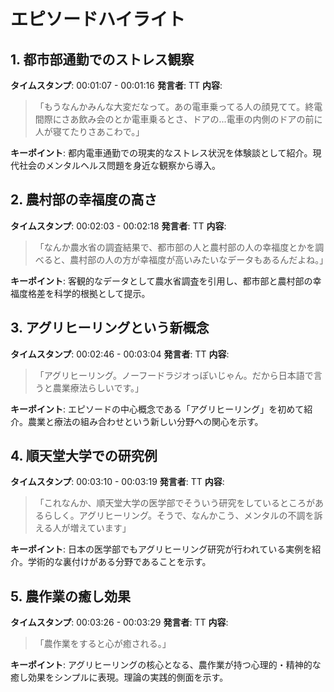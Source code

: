 # エピソードハイライト

## 1. 都市部通勤でのストレス観察
**タイムスタンプ**: 00:01:07 - 00:01:16
**発言者**: TT
**内容**: 
> 「もうなんかみんな大変だなって。あの電車乗ってる人の顔見てて。終電間際にさあ飲み会のとか電車乗るとさ、ドアの...電車の内側のドアの前に人が寝てたりさあこわで。」

**キーポイント**: 都内電車通勤での現実的なストレス状況を体験談として紹介。現代社会のメンタルヘルス問題を身近な観察から導入。

## 2. 農村部の幸福度の高さ
**タイムスタンプ**: 00:02:03 - 00:02:18
**発言者**: TT
**内容**: 
> 「なんか農水省の調査結果で、都市部の人と農村部の人の幸福度とかを調べると、農村部の人の方が幸福度が高いみたいなデータもあるんだよね。」

**キーポイント**: 客観的なデータとして農水省調査を引用し、都市部と農村部の幸福度格差を科学的根拠として提示。

## 3. アグリヒーリングという新概念
**タイムスタンプ**: 00:02:46 - 00:03:04
**発言者**: TT
**内容**: 
> 「アグリヒーリング。ノーフードラジオっぽいじゃん。だから日本語で言うと農業療法らしいです。」

**キーポイント**: エピソードの中心概念である「アグリヒーリング」を初めて紹介。農業と療法の組み合わせという新しい分野への関心を示す。

## 4. 順天堂大学での研究例
**タイムスタンプ**: 00:03:10 - 00:03:19
**発言者**: TT
**内容**: 
> 「これなんか、順天堂大学の医学部でそういう研究をしているところがあるらしく。アグリヒーリング。そうで、なんかこう、メンタルの不調を訴える人が増えています」

**キーポイント**: 日本の医学部でもアグリヒーリング研究が行われている実例を紹介。学術的な裏付けがある分野であることを示す。

## 5. 農作業の癒し効果
**タイムスタンプ**: 00:03:26 - 00:03:29
**発言者**: TT
**内容**: 
> 「農作業をすると心が癒される。」

**キーポイント**: アグリヒーリングの核心となる、農作業が持つ心理的・精神的な癒し効果をシンプルに表現。理論の実践的側面を示す。